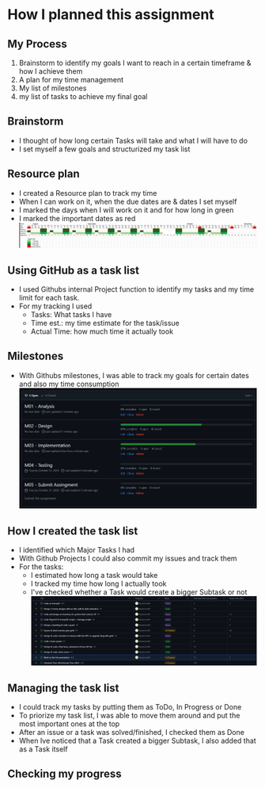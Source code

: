 # How I planned this assignment

## My Process
1. Brainstorm to identify my goals I want to reach in a certain timeframe & how I achieve them
2. A plan for my time management
3. My list of milestones
4. my list of tasks to achieve my final goal

## Brainstorm
* I thought of how long certain Tasks will take and what I will have to do
* I set myself a few goals and structurized my task list


## Resource plan
* I created a Resource plan to track my time
* When I can work on it, when the due dates are & dates I set myself
* I marked the days when I will work on it and for how long in green
* I marked the important dates as red
![Resource Plan][RP]


## Using GitHub as a task list
* I used Githubs internal Project function to identify my tasks and my time limit for each task.
* For my tracking I used
    * Tasks: What tasks I have
    * Time est.: my time estimate for the task/issue 
    * Actual Time: how much time it actually took

## Milestones
* With Githubs milestones, I was able to track my goals for certain dates and also my time consumption
![Milestones][MS]

## How I created the task list
* I identified which Major Tasks I had
* With Github Projects I could also commit my issues and track them
* For the tasks:
    * I estimated how long a task would take
    * I tracked my time how long I actually took
    * I've checked whether a Task would create a bigger Subtask or not
![Tasklist][TL]

## Managing the task list
* I could track my tasks by putting them as ToDo, In Progress or Done
* To priorize my task list, I was able to move them around and put the most important ones at the top
* After an issue or a task was solved/finished, I checked them as Done
* When Ive noticed that a Task created a bigger Subtask, I also added that as a Task itself

## Checking my progress


[RP]: ../02_Resources/Images/02_ResourcePlan.png
[TL]: ../02_Resources/Images/02_TaskList.png
[MS]: ../02_Resources/Images/02_Milestones.png
